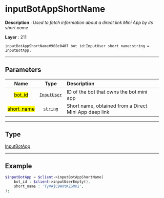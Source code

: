 # inputBotAppShortName

**Description** : *Used to fetch information about a direct link Mini App by its short name*

**Layer** : 211

```tl
inputBotAppShortName#908c0407 bot_id:InputUser short_name:string = InputBotApp;
```

---

## Parameters

| Name | Type | Description |
| :---: | :---: | :--- |
| <mark>bot_id</mark> | [`InputUser`](type/InputUser) | ID of the bot that owns the bot mini app |
| <mark>short_name</mark> | [`string`](type/string) | Short name, obtained from a Direct Mini App deep link |

---

## Type

[InputBotApp](type/InputBotApp)

---

## Example

```php
$inputBotApp = $client->inputBotAppShortName(
	bot_id : $client->inputUserEmpty(),
	short_name : 'TyVAjC9WXtKZGMn2',
);
```